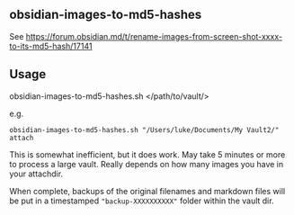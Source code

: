 ## obsidian-images-to-md5-hashes

See https://forum.obsidian.md/t/rename-images-from-screen-shot-xxxx-to-its-md5-hash/17141

## Usage

obsidian-images-to-md5-hashes.sh </path/to/vault/> <name-of-attachment-dir>

e.g.

```
obsidian-images-to-md5-hashes.sh "/Users/luke/Documents/My Vault2/" attach
```

This is somewhat inefficient, but it does work. May take 5 minutes or more to process a large vault. Really depends on how many images you have in your attachdir.

When complete, backups of the original filenames and markdown files will be put in a timestamped `"backup-XXXXXXXXXX"` folder within the vault dir.

